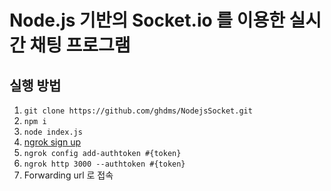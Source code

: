 # Node.js 기반의 Socket.io 를 이용한 실시간 채팅 프로그램

## 실행 방법
1. `git clone https://github.com/ghdms/NodejsSocket.git`
2. `npm i`
3. `node index.js`
4. [ngrok sign up](https://dashboard.ngrok.com/get-started/setup)
5. `ngrok config add-authtoken #{token}`
6. `ngrok http 3000 --authtoken #{token}`
7. Forwarding url 로 접속
